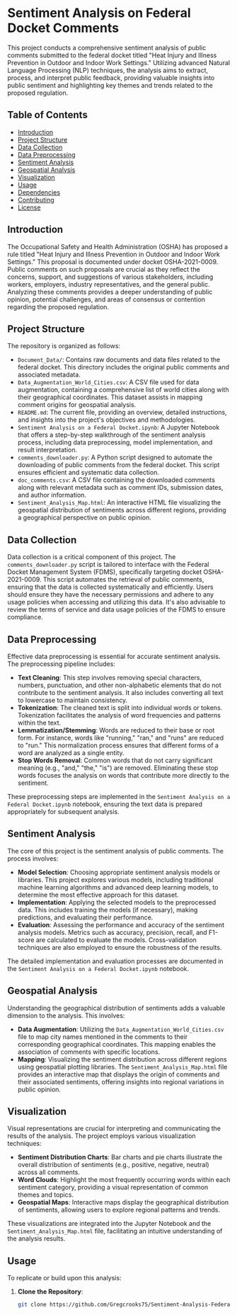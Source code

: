 # Sentiment Analysis on Federal Docket Comments

This project conducts a comprehensive sentiment analysis of public comments submitted to the federal docket titled "Heat Injury and Illness Prevention in Outdoor and Indoor Work Settings." Utilizing advanced Natural Language Processing (NLP) techniques, the analysis aims to extract, process, and interpret public feedback, providing valuable insights into public sentiment and highlighting key themes and trends related to the proposed regulation.

## Table of Contents

- [Introduction](#introduction)
- [Project Structure](#project-structure)
- [Data Collection](#data-collection)
- [Data Preprocessing](#data-preprocessing)
- [Sentiment Analysis](#sentiment-analysis)
- [Geospatial Analysis](#geospatial-analysis)
- [Visualization](#visualization)
- [Usage](#usage)
- [Dependencies](#dependencies)
- [Contributing](#contributing)
- [License](#license)

## Introduction

The Occupational Safety and Health Administration (OSHA) has proposed a rule titled "Heat Injury and Illness Prevention in Outdoor and Indoor Work Settings." This proposal is documented under docket OSHA-2021-0009. Public comments on such proposals are crucial as they reflect the concerns, support, and suggestions of various stakeholders, including workers, employers, industry representatives, and the general public. Analyzing these comments provides a deeper understanding of public opinion, potential challenges, and areas of consensus or contention regarding the proposed regulation.

## Project Structure

The repository is organized as follows:

- `Document_Data/`: Contains raw documents and data files related to the federal docket. This directory includes the original public comments and associated metadata.
- `Data_Augmentation_World_Cities.csv`: A CSV file used for data augmentation, containing a comprehensive list of world cities along with their geographical coordinates. This dataset assists in mapping comment origins for geospatial analysis.
- `README.md`: The current file, providing an overview, detailed instructions, and insights into the project's objectives and methodologies.
- `Sentiment Analysis on a Federal Docket.ipynb`: A Jupyter Notebook that offers a step-by-step walkthrough of the sentiment analysis process, including data preprocessing, model implementation, and result interpretation.
- `comments_downloader.py`: A Python script designed to automate the downloading of public comments from the federal docket. This script ensures efficient and systematic data collection.
- `doc_comments.csv`: A CSV file containing the downloaded comments along with relevant metadata such as comment IDs, submission dates, and author information.
- `Sentiment_Analysis_Map.html`: An interactive HTML file visualizing the geospatial distribution of sentiments across different regions, providing a geographical perspective on public opinion.

## Data Collection

Data collection is a critical component of this project. The `comments_downloader.py` script is tailored to interface with the Federal Docket Management System (FDMS), specifically targeting docket OSHA-2021-0009. This script automates the retrieval of public comments, ensuring that the data is collected systematically and efficiently. Users should ensure they have the necessary permissions and adhere to any usage policies when accessing and utilizing this data. It's also advisable to review the terms of service and data usage policies of the FDMS to ensure compliance.

## Data Preprocessing

Effective data preprocessing is essential for accurate sentiment analysis. The preprocessing pipeline includes:

- **Text Cleaning**: This step involves removing special characters, numbers, punctuation, and other non-alphabetic elements that do not contribute to the sentiment analysis. It also includes converting all text to lowercase to maintain consistency.
- **Tokenization**: The cleaned text is split into individual words or tokens. Tokenization facilitates the analysis of word frequencies and patterns within the text.
- **Lemmatization/Stemming**: Words are reduced to their base or root form. For instance, words like "running," "ran," and "runs" are reduced to "run." This normalization process ensures that different forms of a word are analyzed as a single entity.
- **Stop Words Removal**: Common words that do not carry significant meaning (e.g., "and," "the," "is") are removed. Eliminating these stop words focuses the analysis on words that contribute more directly to the sentiment.

These preprocessing steps are implemented in the `Sentiment Analysis on a Federal Docket.ipynb` notebook, ensuring the text data is prepared appropriately for subsequent analysis.

## Sentiment Analysis

The core of this project is the sentiment analysis of public comments. The process involves:

- **Model Selection**: Choosing appropriate sentiment analysis models or libraries. This project explores various models, including traditional machine learning algorithms and advanced deep learning models, to determine the most effective approach for this dataset.
- **Implementation**: Applying the selected models to the preprocessed data. This includes training the models (if necessary), making predictions, and evaluating their performance.
- **Evaluation**: Assessing the performance and accuracy of the sentiment analysis models. Metrics such as accuracy, precision, recall, and F1-score are calculated to evaluate the models. Cross-validation techniques are also employed to ensure the robustness of the results.

The detailed implementation and evaluation processes are documented in the `Sentiment Analysis on a Federal Docket.ipynb` notebook.

## Geospatial Analysis

Understanding the geographical distribution of sentiments adds a valuable dimension to the analysis. This involves:

- **Data Augmentation**: Utilizing the `Data_Augmentation_World_Cities.csv` file to map city names mentioned in the comments to their corresponding geographical coordinates. This mapping enables the association of comments with specific locations.
- **Mapping**: Visualizing the sentiment distribution across different regions using geospatial plotting libraries. The `Sentiment_Analysis_Map.html` file provides an interactive map that displays the origin of comments and their associated sentiments, offering insights into regional variations in public opinion.

## Visualization

Visual representations are crucial for interpreting and communicating the results of the analysis. The project employs various visualization techniques:

- **Sentiment Distribution Charts**: Bar charts and pie charts illustrate the overall distribution of sentiments (e.g., positive, negative, neutral) across all comments.
- **Word Clouds**: Highlight the most frequently occurring words within each sentiment category, providing a visual representation of common themes and topics.
- **Geospatial Maps**: Interactive maps display the geographical distribution of sentiments, allowing users to explore regional patterns and trends.

These visualizations are integrated into the Jupyter Notebook and the `Sentiment_Analysis_Map.html` file, facilitating an intuitive understanding of the analysis results.

## Usage

To replicate or build upon this analysis:

1. **Clone the Repository**:
   ```bash
   git clone https://github.com/Gregcrooks75/Sentiment-Analysis-Federal-Docket.git
